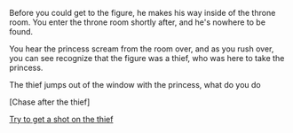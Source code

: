 Before you could get to the figure, he makes his way inside of the throne room. You enter the throne room shortly after, and he's nowhere to be found.

You hear the princess scream from the room over, and as you rush over, you can see recognize that the figure was a thief, who was here to take the princess.

The thief jumps out of the window with the princess, what do you do

[Chase after the thief]

[Try to get a shot on the thief](./ArcherScene2B-2.md)